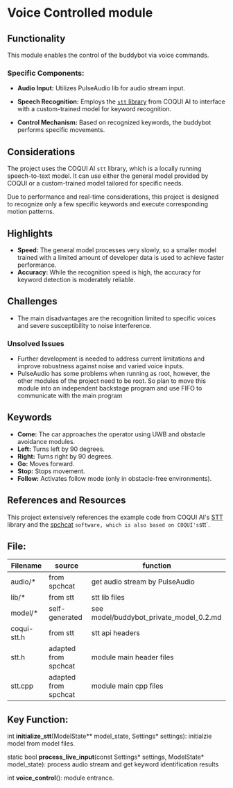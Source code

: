 # Voice Controlled module

## Functionality
This module enables the control of the buddybot via voice commands.



### Specific Components:
- **Audio Input:** Utilizes PulseAudio lib for audio stream input.

- **Speech Recognition:** Employs the [`stt` library](https://github.com/coqui-ai/STT) from COQUI AI to interface with a custom-trained model for keyword recognition.

- **Control Mechanism:** Based on recognized keywords, the buddybot performs specific movements.

  

## Considerations
The project uses the COQUI AI `stt` library, which is a locally running speech-to-text model. It can use either the general model provided by COQUI or a custom-trained model tailored for specific needs.

Due to performance and real-time considerations, this project is designed to recognize only a few specific keywords and execute corresponding motion patterns.



## Highlights
- **Speed:** The general model processes very slowly, so a smaller model trained with a limited amount of developer data is used to achieve faster performance.
- **Accuracy:** While the recognition speed is high, the accuracy for keyword detection is moderately reliable.

## Challenges

- The main disadvantages are the recognition limited to specific voices and severe susceptibility to noise interference.

### Unsolved Issues
- Further development is needed to address current limitations and improve robustness against noise and varied voice inputs.
- PulseAudio has some problems when running as root, however, the other modules of the project need to be root. So plan to move this module into an independent backstage program and use FIFO to communicate with the main program

## Keywords
- **Come:** The car approaches the operator using UWB and obstacle avoidance modules.
- **Left:** Turns left by 90 degrees.
- **Right:** Turns right by 90 degrees.
- **Go:** Moves forward.
- **Stop:** Stops movement.
- **Follow:** Activates follow mode (only in obstacle-free environments).

## References and Resources
This project extensively references the example code from COQUI AI's [STT](https://github.com/coqui-ai/STT)  library and the [spchcat](https://github.com/petewarden/spchcat) ` software, which is also based on COQUI's `stt`.



## File:

| Filename    | source               | function                                |
| ----------- | -------------------- | --------------------------------------- |
| audio/*     | from spchcat         | get audio stream by PulseAudio          |
| lib/*       | from stt             | stt lib files                           |
| model/*     | self-generated       | see model/buddybot_private_model_0.2.md |
| coqui-stt.h | from stt             | stt api headers                         |
| stt.h       | adapted from spchcat | module main header files                |
| stt.cpp     | adapted from spchcat | module main cpp files                   |



## Key Function:

int **initialize_stt**(ModelState** model_state, Settings* settings):	 initialzie model from model files.

static bool **process_live_input**(const Settings* settings, ModelState* model_state):	process audio stream and get keyword identification results

int **voice_control**(): module entrance.









